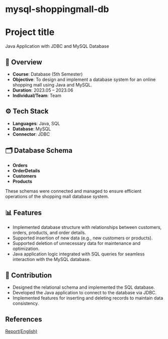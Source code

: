 # mysql-shoppingmall-db

# Project title
Java Application with JDBC and MySQL Database

## 📌 Overview
- **Course**: Database (5th Semester)
- **Objective**: To design and implement a database system for an online shopping mall using Java and MySQL.
- **Duration**: 2023.05 – 2023.06
- **Individual/Team**: Team

## ⚙️ Tech Stack
- **Languages**: Java, SQL  
- **Database**: MySQL  
- **Connector**: JDBC  

## 🗂️ Database Schema
- **Orders**  
- **OrderDetails**  
- **Customers**  
- **Products**  

These schemas were connected and managed to ensure efficient operations of the shopping mall database system.  

## 📊 Features
- Implemented database structure with relationships between customers, orders, products, and order details.  
- Supported insertion of new data (e.g., new customers or products).  
- Supported deletion of unnecessary data for maintenance and optimization.  
- Java application logic integrated with SQL queries for seamless interaction with the MySQL database.  

## 🙋 Contribution
- Designed the relational schema and implemented the SQL database.  
- Developed the Java application to connect to the database via JDBC.  
- Implemented features for inserting and deleting records to maintain data consistency.  

## References
[Report(English)](https://drive.google.com/file/d/1fc6A5LxkBq06-IPzM2LQyTDLxK4DsR2V/view?usp=sharing)

